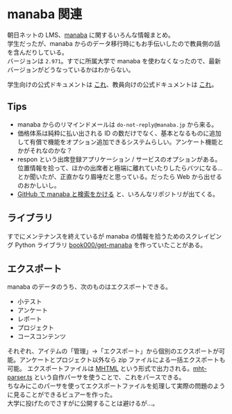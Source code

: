 # manaba 関連

朝日ネットの LMS、[manaba](https://manaba.jp) に関するいろんな情報まとめ。  
学生だったが、manaba からのデータ移行時にもお手伝いしたので教員側の話を含んだりしている。  
バージョンは `2.971`。すでに所属大学で manaba を使わなくなったので、最新バージョンがどうなっているかはわからない。

学生向けの公式ドキュメントは [これ](https://doc.manaba.jp/doc/course2-manual/student2.971/ja/)、教員向けの公式ドキュメントは [これ](https://doc.manaba.jp/doc/course2-manual/teacher2.971/ja/)。

## Tips

- manaba からのリマインドメールは `do-not-reply@manaba.jp` から来る。
- 価格体系は純粋に払い出される ID の数だけでなく、基本となるものに追加して有償で機能をオプション追加できるシステムらしい。アンケート機能とかがそれなのかな？
- respon という出席登録アプリケーション / サービスのオプションがある。位置情報を拾って、ほかの出席者と極端に離れていたりしたらバツになる…とか聞いたが、正直かなり眉唾だと思っている。だったら Web から出せるのおかしいし。
- [GitHub で manaba と検索をかける](https://github.com/search?q=manaba&type=repositories) と、いろんなリポジトリが出てくる。

## ライブラリ

すでにメンテナンスを終えているが manaba の情報を拾うためのスクレイピング Python ライブラリ [book000/get-manaba](https://github.com/book000/get-manaba) を作っていたことがある。

## エクスポート

manaba のデータのうち、次のものはエクスポートできる。

- 小テスト
- アンケート
- レポート
- プロジェクト
- コースコンテンツ

それぞれ、アイテムの「管理」→「エクスポート」から個別のエクスポートが可能。アンケートとプロジェクト以外なら zip ファイルによる一括エクスポートも可能。
エクスポートファイルは [MHTML](https://ja.wikipedia.org/wiki/MHTML) という形式で出力される。[mht-parser.ts](https://github.com/book000/memo/blob/main/docs/etc/mht-parser.ts) という自作パーサを使うことで、これをパースできる。  
ちなみにこのパーサを使ってエクスポートファイルを処理して実際の問題のように見ることができるビュアーを作った。  
大学に投げたのでさすがに公開することは避けるが…。
